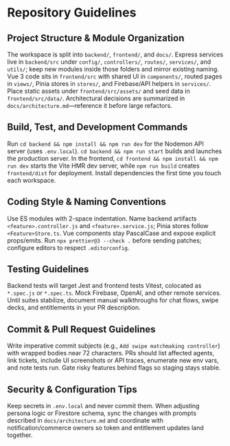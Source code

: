 # Repository Guidelines

## Project Structure & Module Organization
The workspace is split into `backend/`, `frontend/`, and `docs/`. Express services live in `backend/src` under `config/`, `controllers/`, `routes/`, `services/`, and `utils/`; keep new modules inside those folders and mirror existing naming. Vue 3 code sits in `frontend/src` with shared UI in `components/`, routed pages in `views/`, Pinia stores in `stores/`, and Firebase/API helpers in `services/`. Place static assets under `frontend/src/assets/` and seed data in `frontend/src/data/`. Architectural decisions are summarized in `docs/architecture.md`—reference it before large refactors.

## Build, Test, and Development Commands
Run `cd backend && npm install && npm run dev` for the Nodemon API server (uses `.env.local`). `cd backend && npm run start` builds and launches the production server. In the frontend, `cd frontend && npm install && npm run dev` starts the Vite HMR dev server, while `npm run build` creates `frontend/dist` for deployment. Install dependencies the first time you touch each workspace.

## Coding Style & Naming Conventions
Use ES modules with 2-space indentation. Name backend artifacts `<feature>.controller.js` and `<feature>.service.js`; Pinia stores follow `<Feature>Store.ts`. Vue components stay PascalCase and expose explicit props/emits. Run `npx prettier@3 --check .` before sending patches; configure editors to respect `.editorconfig`.

## Testing Guidelines
Backend tests will target Jest and frontend tests Vitest, colocated as `*.spec.js` or `*.spec.ts`. Mock Firebase, OpenAI, and other remote services. Until suites stabilize, document manual walkthroughs for chat flows, swipe decks, and entitlements in your PR description.

## Commit & Pull Request Guidelines
Write imperative commit subjects (e.g., `Add swipe matchmaking controller`) with wrapped bodies near 72 characters. PRs should list affected agents, link tickets, include UI screenshots or API traces, enumerate new env vars, and note tests run. Gate risky features behind flags so staging stays stable.

## Security & Configuration Tips
Keep secrets in `.env.local` and never commit them. When adjusting persona logic or Firestore schema, sync the changes with prompts described in `docs/architecture.md` and coordinate with notification/commerce owners so token and entitlement updates land together.

